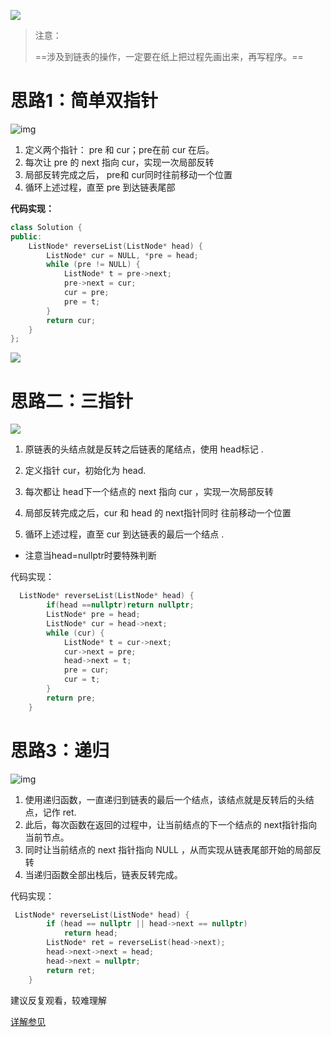 ![](E:\程序笔记\刷题\图片\反转链表.png)

> 注意：
>
> ==涉及到链表的操作，一定要在纸上把过程先画出来，再写程序。==

# 思路1：简单双指针

![img](https://pic.leetcode-cn.com/9ce26a709147ad9ce6152d604efc1cc19a33dc5d467ed2aae5bc68463fdd2888.gif)

1. 定义两个指针： pre 和 cur；pre在前 cur 在后。
2. 每次让 pre 的 next 指向 cur，实现一次局部反转
3. 局部反转完成之后， pre和 cur同时往前移动一个位置
4. 循环上述过程，直至 pre 到达链表尾部

**代码实现：**

~~~cpp
class Solution {
public:
    ListNode* reverseList(ListNode* head) {
        ListNode* cur = NULL, *pre = head;
        while (pre != NULL) {
            ListNode* t = pre->next;
            pre->next = cur;
            cur = pre;
            pre = t;
        }
        return cur;
    }
};
~~~



![](E:\程序笔记\刷题\图片\反转链表1.png)



# 思路二：三指针

![](E:\程序笔记\刷题\图片\反转链表2.png)

1. 原链表的头结点就是反转之后链表的尾结点，使用 head标记 .

2. 定义指针 cur，初始化为 head.
3. 每次都让 head下一个结点的 next 指向 cur ，实现一次局部反转
4. 局部反转完成之后，cur 和 head 的 next指针同时 往前移动一个位置
5. 循环上述过程，直至 cur 到达链表的最后一个结点 .

* 注意当head=nullptr时要特殊判断

代码实现：

~~~cpp
  ListNode* reverseList(ListNode* head) {
        if(head ==nullptr)return nullptr;
        ListNode* pre = head;
	    ListNode* cur = head->next;
		while (cur) {
			ListNode* t = cur->next;
			cur->next = pre;
			head->next = t;
			pre = cur;
			cur = t;
		}
		return pre;
    }
~~~



# 思路3：递归

![img](https://pic.leetcode-cn.com/8951bc3b8b7eb4da2a46063c1bb96932e7a69910c0a93d973bd8aa5517e59fc8.gif)



1. 使用递归函数，一直递归到链表的最后一个结点，该结点就是反转后的头结点，记作 ret.
2. 此后，每次函数在返回的过程中，让当前结点的下一个结点的 next指针指向当前节点。
3. 同时让当前结点的 next 指针指向 NULL ，从而实现从链表尾部开始的局部反转
4. 当递归函数全部出栈后，链表反转完成。



代码实现：

~~~cpp
 ListNode* reverseList(ListNode* head) {
        if (head == nullptr || head->next == nullptr)
			return head;
		ListNode* ret = reverseList(head->next);
		head->next->next = head;
		head->next = nullptr;
		return ret;
    }
~~~



建议反复观看，较难理解





[详解参见](https://leetcode-cn.com/problems/fan-zhuan-lian-biao-lcof/solution/fan-zhuan-lian-biao-yi-dong-de-shuang-zhi-zhen-jia/)





















